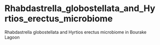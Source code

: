 # Rhabdastrella_globostellata_and_Hyrtios_erectus_microbiome
Rhabdastrella globostellata and Hyrtios erectus microbiome in Bourake Lagoon
